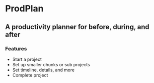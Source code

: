# ProdPlan

## A productivity planner for before, during, and after

### Features 
- Start a project
- Set up smaller chunks or sub projects
- Set timeline, details, and more
- Complete project